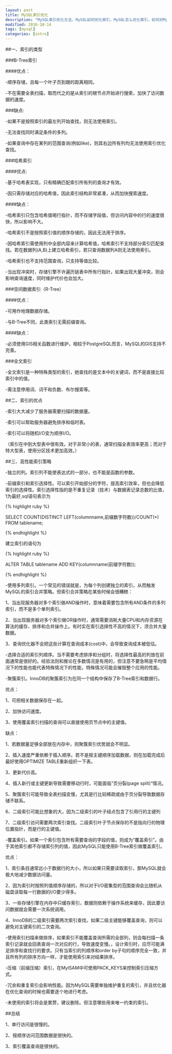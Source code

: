 ```yaml
---
layout: post
title: MySQL索引优化
description: "MySQL索引优化方法，MySQL如何优化索引，MySQL怎么优化索引，如何对MySQL进行索引优化，MySQL优化索引方式"
modified: 2016-10-14
tags: [mysql]
categories: [intro]
---
```

##一、索引的类型

###B-Tree索引

####优点：

-顺序存储，且每一个叶子页到跟的距离相同。

-不在需要全表扫描，取而代之的是从索引的根节点开始进行搜索，加快了访问数据的速度。

###缺点:

-如果不是按照索引的最左列开始查找，则无法使用索引。

-无法查找同时满足条件的多列。

-如果查询中存在某列的范围查询(例如like)，则其右边所有列均无法使用索引优化查找。

<!-- more -->

###哈希索引

####优点:

-基于哈希表实现，只有精确匹配索引所有列的查询才有效。

-因只需存储对应的哈希值，因此索引结构非常紧凑，从而加快搜索速度。

####缺点：

-哈希索引只包含哈希值喝行指针，而不存储字段值，但访问内容中的行的速度很快，所以影响不大。

-哈希索引不是按照索引值的顺序存储的，因此无法用于排序。

-因哈希索引需使用列中全部内容来计算哈希值，哈希索引不支持部分索引匹配查找。若在数据列(A,B)上建立哈希索引，若只查询数据列A则无法使用索引。

-哈希索引也不支持范围查询，只支持等值比较。

-当出现冲突时，存储引擎不许遍历链表中所有行指针，如果出现大量冲突，则会影响查询速度，同时维护代价也会加大。

###空间数据索引（R-Tree）

####优点：

-可用作地理数据存储。

-与B-Tree不同，此类索引无需前缀查询。

####缺点：

-必须使用GIS相关函数进行维护，相较于PostgreSQL而言，MySQL的GIS支持不完善。

###全文索引

-全文索引是一种特殊类型的索引，她查找的是文本中的关键词，而不是直接比较索引中的值。

-需注意停用词、词干和负数、布尔搜索等。

##二、索引的优点

-索引大大减少了服务器需要扫描的数据量。

-索引可以帮助服务器避免排序和临时表。

-索引可以将随机I/O变为顺序I/O。

（索引在中到大型表中很有效。对于非常小的表，通常扫描全表效率更高；而对于特大型表，使用分区技术更加高效。）

##三、高性能索引策略

-独立的列。索引列不能使表达式的一部分，也不能是函数的参数。

-前缀索引和索引选择性。可以索引开始部分的字符，提高索引效率，但也会降低索引的选择性。索引选择性指的是不重复记录（技术）与数据表记录总数的比值，1为最好,sql语句表示为

{% highlight ruby %}

SELECT COUNT(DISTINCT LEFT(columnname,前缀数字符数))/COUNT(*) FROM tablename;

{% endhighlight %}

建立索引的语句为

{% highlight ruby %}

ALTER TABLE tablename ADD KEY(columnname(前缀字符数));

{% endhighlight %}

-使用多列索引。一个常见的错误就是，为每个列创建独立的索引，从而触发MySQL的索引合并策略。但索引合并策略在某些时候会很糟糕：

1、当出现服务器对多个索引做AND操作时，意味着需要包含所有AND条件的多列索引，而不是多个单列索引。

2、当出现服务器对多个索引做OR操作时，通常需要消耗大量CPU和内存资源在算法的缓存、排序和合并操作上。有时实在索引选择性不高的情况下，须合并大量数据。

3、查询优化器不会把这些计算在查询成本(cost)中，会导致查询成本被低估。

-选择合适的索引列顺序。当不需要考虑排序和分组时，将选择性最高的列放在前面通常是很好的。经验法则和推论在多数情况是有用的，但注意不要急啊是平均情况下的性能也能代表特殊情况下的性能，特殊情况可能会摧毁整个应用的性能。

-聚簇索引。InnoDB的聚簇索引为在同一个结构中保存了B-Tree索引和数据行。

优点：

1、可把相关数据保存在一起。

2、加快访问速度。

3、使用覆盖索引扫描的查询可以直接使用页节点中的主键值。

缺点：

1、若数据量足够全部放在内存中，则聚簇索引优势就会不明显。

2、插入速度严重依赖于插入顺序。若不是按主键顺序加载数据，则在加载完成后最好使用OPTIMIZE TABLE重新组织一下表。

3、更新代价高。

4、插入新行或主键更新导致需要移动行时，可能面临“页分裂(page split)”情况。

5、聚簇索引可能导致全表扫描变慢，尤其是行比较稀疏或由于页分裂导致数据存储不联系。

6、二级索引可能比想象的大，因为二级索引的叶子结点包含了引用行的主键列

7、二级索引访问需要两次索引查找。二级索引叶子节点保存的不是指向行的物理位置指针，而是行的主键值。

-覆盖索引。如果一个索引包含所有需要查询的字段的值，则成为“覆盖索引”。由于其他索引都不存储索引列的值，因此MySQL只能使用B-Tree索引做覆盖索引。

优点：

1、索引条目通常远小于数据行的大小，所以如果只需要读取索引，那MySQL就会极大地减少数据访问量。

2、因为索引时按照列值顺序存储的，所以对于I/O密集型的范围查询会比随机从磁盘读取每一行数据的I/O要少得多。

3、一些存储引擎在内存中只缓存索引，数据则依赖于操作系统来缓存，因此要访问数据就会需要一次系统调用。

4、InnoDB的二级索引需要两次索引查找，如果二级主键能够覆盖查询，则可以避免对主键索引的二次查询。

-使用索引扫描来做排序，如果索引不能覆盖查询所需的全部列，则会每扫描一条索引记录就会回表查询一次对应的行，导致速度变慢。，设计索引时，应尽可能满足排序和查找行的要求。只有当索引的列顺序和order by子句的顺序完全一致，并且所有列的排序方向一样，才能使用索引来对结果排序。

-压缩（前缀压缩）索引，在MyISAM中可使用PACK_KEYS来控制索引压缩方式。

-冗余和重复索引会影响性能。因为MySQL需要单独维护重复的索引，并且优化器在优化查询的时候也需要逐个地进行考虑。

-未使用的索引将会是累赘，建议删除。但注意哪些用来唯一约束的索引。

##总结

1、单行访问是很慢的。

2、按顺序访问范围数据是很快的。

3、索引覆盖查询是很快的。



